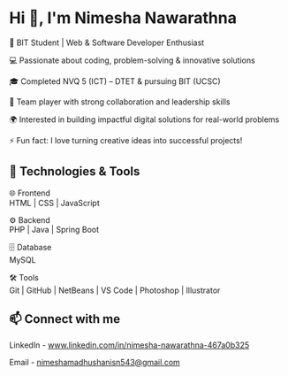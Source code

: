 # Hi 👋, I'm Nimesha Nawarathna

🚀 BIT Student | Web & Software Developer Enthusiast

💻 Passionate about coding, problem-solving & innovative solutions

🎓 Completed NVQ 5 (ICT) – DTET & pursuing BIT (UCSC)

🤝 Team player with strong collaboration and leadership skills

🌍 Interested in building impactful digital solutions for real-world problems

⚡ Fun fact: I love turning creative ideas into successful projects!


## 🚀 Technologies & Tools  

🌐 Frontend  
HTML | CSS | JavaScript  

⚙️ Backend  
PHP | Java | Spring Boot  

🗄️ Database  
MySQL  

🛠️ Tools  
Git | GitHub | NetBeans | VS Code | Photoshop | Illustrator  


## 📫 Connect with me
LinkedIn - www.linkedin.com/in/nimesha-nawarathna-467a0b325

Email - nimeshamadhushanisn543@gmail.com

<!--
**NimeshaNawarathna/NimeshaNawarathna** is a ✨ _special_ ✨ repository because its `README.md` (this file) appears on your GitHub profile.

Here are some ideas to get you started:

- 🔭 I’m currently working on ...
- 🌱 I’m currently learning ...
- 👯 I’m looking to collaborate on ...
- 🤔 I’m looking for help with ...
- 💬 Ask me about ...
- 📫 How to reach me: ...
- 😄 Pronouns: ...
- ⚡ Fun fact: ...
-->
